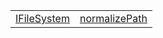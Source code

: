 |                                                                                                |                                                                                                    |
| ---------------------------------------------------------------------------------------------- | -------------------------------------------------------------------------------------------------- |
| [IFileSystem](https://hamedfathi.gitbook.io/aurelia-2-doc-api/aot/system/variable/ifilesystem) | [normalizePath](https://hamedfathi.gitbook.io/aurelia-2-doc-api/aot/system/variable/normalizepath) |